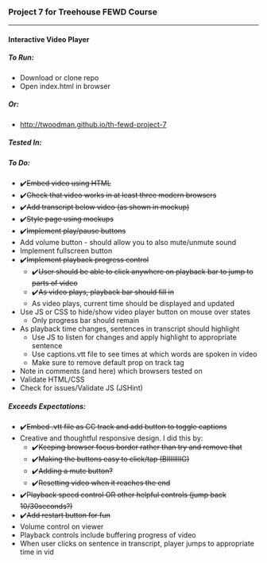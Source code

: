 ### Project 7 for Treehouse FEWD Course
----


#### Interactive Video Player


##### To Run:
- Download or clone repo
- Open index.html in browser


##### Or:
- http://twoodman.github.io/th-fewd-project-7


##### Tested In:



##### To Do:
- ✔️~~Embed video using HTML~~
- ✔️~~Check that video works in at least three modern
browsers~~
- ✔️~~Add transcript below video (as shown in mockup)~~
- ✔️~~Style page using mockups~~
- ✔️~~Implement play/pause buttons~~
- Add volume button - should allow you to also mute/unmute sound
- Implement fullscreen button
- ✔️~~Implement playback progress control~~
  - ✔️~~User should be able to click anywhere on playback bar to
  jump to parts of video~~
  - ✔️~~As video plays, playback bar should fill in~~
  - As video plays, current time should be displayed and updated
- Use JS or CSS to hide/show video player button on mouse over states
  - Only progress bar should remain
- As playback time changes, sentences in transcript should highlight
  - Use JS to listen for changes and apply highlight to appropriate
  sentence
  - Use captions.vtt file to see times at which words are spoken in
  video
  - Make sure to remove default prop on track tag
- Note in comments (and here) which browsers tested on
- Validate HTML/CSS
- Check for issues/Validate JS (JSHint)


##### Exceeds Expectations:
- ✔️~~Embed .vtt file as CC track and add button to toggle captions~~
- Creative and thoughtful responsive design. I did this by:
  - ✔️~~Keeping browser focus border rather than try and remove
  that~~
  - ✔️~~Making the buttons easy to click/tap (BIIIIIIIIG)~~
  - ✔️~~Adding a mute button?~~
  - ✔️~~Resetting video when it reaches the end~~
- ✔️~~Playback speed control OR other helpful controls (jump back 10/30seconds?)~~
- ✔️~~Add restart button for fun~~
- Volume control on viewer
- Playback controls include buffering progress of video
- When user clicks on sentence in transcript, player jumps to
appropriate time in vid
